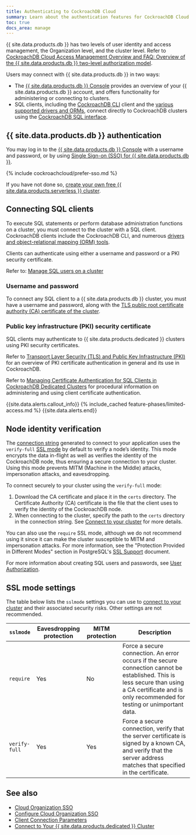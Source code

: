 ```yaml
---
title: Authenticating to CockroachDB Cloud
summary: Learn about the authentication features for CockroachDB Cloud clusters.
toc: true
docs_area: manage
---
```


{{ site.data.products.db }} has two levels of user identity and access management, the Organization level, and the cluster level. Refer to [CockroachDB Cloud Access Management Overview and FAQ: Overview of the {{ site.data.products.db }} two-level authorization model](authorization.html#overview-of-the-cockroachdb-cloud-two-level-authorization-model).

Users may connect with {{ site.data.products.db }} in two ways:

- The [{{ site.data.products.db }} Console](https://cockroachlabs.cloud/) provides an overview of your {{ site.data.products.db }} account, and offers functionality for administering or connecting to clusters.
- SQL clients, including the [CockroachDB CLI](../{{site.current_cloud_version}}/cockroach-start.html) client and the [various supported drivers and ORMs](../{{site.current_cloud_version}}/install-client-drivers.html), connect directly to CockroachDB clusters using the [CockroachDB SQL interface](../{{site.current_cloud_version}}/sql-feature-support.html).


## {{ site.data.products.db }} authentication

You may log in to the [{{ site.data.products.db }} Console](https://cockroachlabs.cloud/) with a username and password, or by using [Single Sign-on (SSO) for {{ site.data.products.db }}](cloud-org-sso.html).

{% include cockroachcloud/prefer-sso.md %}

If you have not done so, [create your own free {{ site.data.products.serverless }} cluster](create-a-serverless-cluster.html).

## Connecting SQL clients

To execute SQL statements or perform database administration functions on a cluster, you must connect to the cluster with a SQL client. CockroachDB clients include the CockroachDB CLI, and numerous [drivers and object-relational mapping (ORM) tools](../{{site.current_cloud_version}}/install-client-drivers.html).

Clients can authenticate using either a username and password or a PKI security certificate.

Refer to: [Manage SQL users on a cluster](managing-access.html#manage-sql-users-on-a-cluster)

### Username and password

To connect any SQL client to a {{ site.data.products.db }} cluster, you must have a username and password, along with the [TLS public root certificate authority (CA) certificate of the cluster](../{{site.current_cloud_version}}/security-reference/transport-layer-security.html#certificates-signing-trust-and-authority).

### Public key infrastructure (PKI) security certificate

SQL clients may authenticate to {{ site.data.products.dedicated }} clusters using PKI security certificates. 

Refer to [Transport Layer Security (TLS) and Public Key Infrastructure (PKI)](../{{site.versions["stable"]}}/security-reference/transport-layer-security.html) for an overview of PKI certificate authentication in general and its use in CockroachDB.

Refer to [Managing Certificate Authentication for SQL Clients in CockroachDB Dedicated Clusters](client-certs-dedicated.html) for procedural information on administering and using client certificate authentication.

{{site.data.alerts.callout_info}}
{% include_cached feature-phases/limited-access.md %}
{{site.data.alerts.end}}

## Node identity verification

The [connection string](connect-to-your-cluster.html) generated to connect to your application uses the `verify-full` [SSL mode](#ssl-mode-settings) by default to verify a node’s identity. This mode encrypts the data in-flight as well as verifies the identity of the CockroachDB node, thus ensuring a secure connection to your cluster. Using this mode prevents MITM (Machine in the Middle) attacks, impersonation attacks, and eavesdropping.

To connect securely to your cluster using the `verify-full` mode:

1. Download the CA certificate and place it in the `certs` directory. The Certificate Authority (CA) certificate is the file that the client uses to verify the identity of the CockroachDB node.
1. When connecting to the cluster, specify the path to the `certs` directory in the connection string. See [Connect to your cluster](connect-to-your-cluster.html) for more details.

You can also use the `require` SSL mode, although we do not recommend using it since it can make the cluster susceptible to MITM and impersonation attacks. For more information, see the "Protection Provided in Different Modes" section in PostgreSQL's [SSL Support](https://www.postgresql.org/docs/9.4/libpq-ssl.html) document.


For more information about creating SQL users and passwords, see [User Authorization](managing-access.html).

## SSL mode settings

The table below lists the `sslmode` settings you can use to [connect to your cluster](connect-to-your-cluster.html) and their associated security risks. Other settings are not recommended.

`sslmode` | Eavesdropping protection | MITM protection | Description
-------------|------------|------------|------------
`require` | Yes | No | 	Force a secure connection. An error occurs if the secure connection cannot be established. This is less secure than using a CA certificate and is only recommended for testing or unimportant data.
`verify-full` | Yes | Yes | Force a secure connection, verify that the server certificate is signed by a known CA, and verify that the server address matches that specified in the certificate.

## See also

- [Cloud Organization SSO](cloud-org-sso.html)
- [Configure Cloud Organization SSO](configure-cloud-org-sso.html)
- [Client Connection Parameters](../{{site.current_cloud_version}}/connection-parameters.html)
- [Connect to Your {{ site.data.products.dedicated }} Cluster](connect-to-your-cluster.html)
